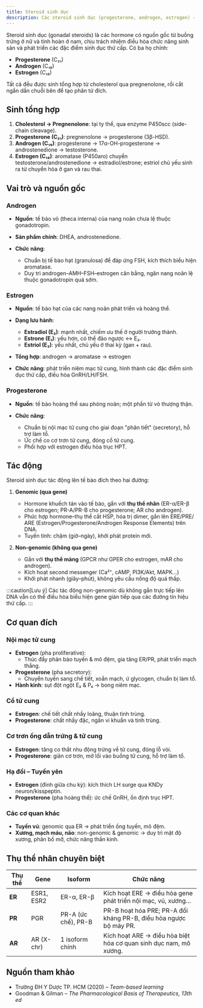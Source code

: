 ```yaml
---
title: Steroid sinh dục
description: Các steroid sinh dục (progesterone, androgen, estrogen) - nguồn gốc, sinh tổng hợp, cơ chế tác động và cơ quan đích.
---
```


Steroid sinh dục (gonadal steroids) là các hormone có nguồn gốc từ buồng trứng ở nữ và tinh hoàn ở nam, chịu trách nhiệm điều hòa chức năng sinh sản và phát triển các đặc điểm sinh dục thứ cấp. Có ba họ chính:

- **Progesterone** (C₂₁)
- **Androgen** (C₁₉)
- **Estrogen** (C₁₈)

Tất cả đều được sinh tổng hợp từ cholesterol qua pregnenolone, rồi cắt ngắn dần chuỗi bên để tạo phân tử đích.

## Sinh tổng hợp

1. **Cholesterol → Pregnenolone**: tại ty thể, qua enzyme P450scc (side-chain cleavage).
2. **Progesterone (C₂₁)**: pregnenolone → progesterone (3β-HSD).
3. **Androgen (C₁₉)**: progesterone → 17α-OH-progesterone → androstenedione → testosterone.
4. **Estrogen (C₁₈)**: aromatase (P450aro) chuyển testosterone/androstenedione → estradiol/estrone; estriol chủ yếu sinh ra từ chuyển hóa ở gan và rau thai.

## Vai trò và nguồn gốc

### Androgen

- **Nguồn**: tế bào vỏ (theca interna) của nang noãn chưa lệ thuộc gonadotropin.
- **Sản phẩm chính**: DHEA, androstenedione.
- **Chức năng**:

  - Chuẩn bị tế bào hạt (granulosa) để đáp ứng FSH, kích thích biểu hiện aromatase.
  - Duy trì androgen–AMH–FSH–estrogen cân bằng, ngăn nang noãn lệ thuộc gonadotropin quá sớm.

### Estrogen

- **Nguồn**: tế bào hạt của các nang noãn phát triển và hoàng thể.
- **Dạng lưu hành**:

  - **Estradiol (E₂)**: mạnh nhất, chiếm ưu thế ở người trưởng thành.
  - **Estrone (E₁)**: yếu hơn, có thể đảo ngược ↔ E₂.
  - **Estriol (E₃)**: yếu nhất, chủ yếu ở thai kỳ (gan + rau).

- **Tổng hợp**: androgen → aromatase → estrogen
- **Chức năng**: phát triển niêm mạc tử cung, hình thành các đặc điểm sinh dục thứ cấp, điều hòa GnRH/LH/FSH.

### Progesterone

- **Nguồn**: tế bào hoàng thể sau phóng noãn; một phần từ vỏ thượng thận.
- **Chức năng**:

  - Chuẩn bị nội mạc tử cung cho giai đoạn "phân tiết" (secretory), hỗ trợ làm tổ.
  - Ức chế co cơ trơn tử cung, đóng cổ tử cung.
  - Phối hợp với estrogen điều hòa trục HPT.

## Tác động

Steroid sinh dục tác động lên tế bào đích theo hai đường:

1. **Genomic (qua gene)**

   - Hormone khuếch tán vào tế bào, gắn với **thụ thể nhân** (ER-α/ER-β cho estrogen; PR-A/PR-B cho progesterone; AR cho androgen).
   - Phức hợp hormone–thụ thể cắt HSP, hóa trị dimer, gắn lên ERE/​PRE/​ARE (Estrogen/Progesterone/​Androgen Response Elements) trên DNA.
   - Tuyến tính: chậm (giờ–ngày), khởi phát protein mới.

2. **Non-genomic (không qua gene)**

   - Gắn với **thụ thể màng** (GPCR như GPER cho estrogen, mAR cho androgen).
   - Kích hoạt second messenger (Ca²⁺, cAMP, PI3K/Akt, MAPK…)
   - Khởi phát nhanh (giây–phút), không yêu cầu nồng độ quá thấp.

:::caution[Lưu ý]
Các tác động non-genomic dù không gắn trực tiếp lên DNA vẫn có thể điều hòa biểu hiện gene gián tiếp qua các đường tín hiệu thứ cấp.
:::

## Cơ quan đích

### Nội mạc tử cung

- **Estrogen** (pha proliferative):
  - Thúc đẩy phân bào tuyến & mô đệm, gia tăng ER/PR, phát triển mạch thẳng.
- **Progesterone** (pha secretory):
  - Chuyển tuyến sang chế tiết, xoắn mạch, ứ glycogen, chuẩn bị làm tổ.
- **Hành kinh**: sụt đột ngột E₂ & P₄ → bong niêm mạc.

### Cổ tử cung

- **Estrogen**: chế tiết chất nhầy loãng, thuận tinh trùng.
- **Progesterone**: chất nhầy đặc, ngăn vi khuẩn và tinh trùng.

### Cơ trơn ống dẫn trứng & tử cung

- **Estrogen**: tăng co thắt nhu động trứng về tử cung, đóng lỗ vòi.
- **Progesterone**: giãn cơ trơn, mở lối vào buồng tử cung, hỗ trợ làm tổ.

### Hạ đồi – Tuyến yên

- **Estrogen** (đỉnh giữa chu kỳ): kích thích LH surge qua KNDy neuron/kisspeptin.
- **Progesterone** (pha hoàng thể): ức chế GnRH, ổn định trục HPT.

### Các cơ quan khác

- **Tuyến vú**: genomic qua ER → phát triển ống tuyến, mô đệm.
- **Xương, mạch máu, não**: non-genomic & genomic → duy trì mật độ xương, phân bố mỡ, chức năng thần kinh.

## Thụ thể nhân chuyên biệt

| Thụ thể | Gene       | Isoform             | Chức năng                                                         |
| ------- | ---------- | ------------------- | ----------------------------------------------------------------- |
| **ER**  | ESR1, ESR2 | ER-α, ER-β          | Kích hoạt ERE → điều hòa gene phát triển nội mạc, vú, xương…      |
| **PR**  | PGR        | PR-A (ức chế), PR-B | PR-B hoạt hóa PRE; PR-A đối kháng PR-B, điều hòa ngược bộ máy PR. |
| **AR**  | AR (X-chr) | 1 isoform chính     | Kích hoạt ARE → điều hòa biệt hóa cơ quan sinh dục nam, mô xương. |

## Nguồn tham khảo

- Trường ĐH Y Dược TP. HCM (2020) – _Team-based learning_
- Goodman & Gilman – _The Pharmacological Basis of Therapeutics, 13th ed_
